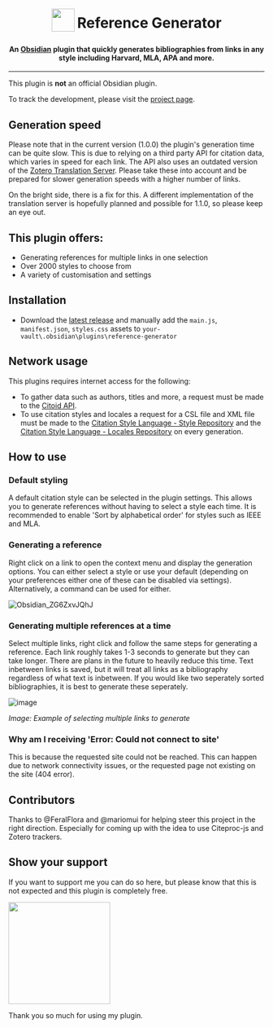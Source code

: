 <h1 align="center">
<sub>
<img src="https://github.com/kadisonm/obsidian-reference-generator/assets/134670047/d8b5fa31-7ba8-47c1-b1ca-aeecf52f3568" width="45">
</sub>
Reference Generator
</h1>

<h4 align="center">An <a href="https://obsidian.md/">Obsidian</a> plugin that quickly generates bibliographies from links in any style including Harvard, MLA, APA and more.</h4>

---

This plugin is **not** an official Obsidian plugin.

To track the development, please visit the [project page](https://github.com/users/kadisonm/projects/2/).

## Generation speed
Please note that in the current version (1.0.0) the plugin's generation time can be quite slow. This is due to relying on a third party API for citation data, which varies in speed for each link. The API also uses an outdated version of the [Zotero Translation Server](https://github.com/zotero/translation-server). Please take these into account and be prepared for slower generation speeds with a higher number of links.

On the bright side, there is a fix for this. A different implementation of the translation server is hopefully planned and possible for 1.1.0, so please keep an eye out.

## This plugin offers:
- Generating references for multiple links in one selection
- Over 2000 styles to choose from
- A variety of customisation and settings

## Installation
- Download the [latest release](https://github.com/kadisonm/obsidian-reference-generator/releases) and manually add the `main.js`, `manifest.json`, `styles.css` assets to `your-vault\.obsidian\plugins\reference-generator`

## Network usage
This plugins requires internet access for the following:
- To gather data such as authors, titles and more, a request must be made to the [Citoid API](https://www.mediawiki.org/wiki/Citoid/API).
- To use citation styles and locales a request for a CSL file and XML file must be made to the [Citation Style Language - Style Repository](https://github.com/citation-style-language/styles) and the [Citation Style Language - Locales Repository](https://github.com/citation-style-language/locales) on every generation.

## How to use
### Default styling
A default citation style can be selected in the plugin settings. This allows you to generate references without having to select a style each time. It is recommended to enable 'Sort by alphabetical order' for styles such as IEEE and MLA.

### Generating a reference
Right click on a link to open the context menu and display the generation options. You can either select a style or use your default (depending on your preferences either one of these can be disabled via settings). Alternatively, a command can be used for either.

![Obsidian_ZG6ZxvJQhJ](https://github.com/kadisonm/obsidian-reference-generator/assets/134670047/dde9379f-4a4b-4d2d-9253-300fd5c83e17)

### Generating multiple references at a time
Select multiple links, right click and follow the same steps for generating a reference. Each link roughly takes 1-3 seconds to generate but they can take longer. There are plans in the future to heavily reduce this time. Text inbetween links is saved, but it will treat all links as a bibliography regardless of what text is inbetween. If you would like two seperately sorted bibliographies, it is best to generate these seperately.

![image](https://github.com/kadisonm/obsidian-reference-generator/assets/134670047/6941ba65-ea57-4181-a83f-b03bd3169567)

*Image: Example of selecting multiple links to generate*

### Why am I receiving 'Error: Could not connect to site'
This is because the requested site could not be reached. This can happen due to network connectivity issues, or the requested page not existing on the site (404 error).

## Contributors
Thanks to @FeralFlora and @mariomui for helping steer this project in the right direction. Especially for coming up with the idea to use Citeproc-js and Zotero trackers.

## Show your support

If you want to support me you can do so here, but please know that this is not expected and this plugin is completely free.

[<img src="https://github.com/kadisonm/obsidian-reference-generator/assets/134670047/826ead37-1265-42b1-b171-928d1e17035f" width="200">](https://www.buymeacoffee.com/kadisonm)

Thank you so much for using my plugin.
